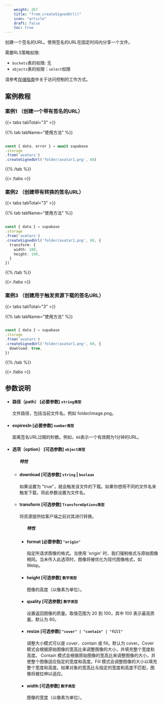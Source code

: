 ```yaml
---
    weight: 267
    title: "from.createSignedUrl()"
    icon: "article"
    draft: false
    toc: true
---
```


创建一个签名的URL。使用签名的URL在固定时间内分享一个文件。


需要RLS策略权限:
  - `buckets`表的权限: 无
  - `objects`表的权限：`select`权限

请参考[存储指南](/docs/app/storage/storage#access-control)中关于访问控制的工作方式。



## 案例教程

### 案例1 （创建一个带有签名的URL）

{{< tabs tabTotal="3" >}}


{{% tab tabName="使用方法" %}}



  ```ts
                                                                                   
const { data, error } = await supabase
  .storage
  .from('avatars')
  .createSignedUrl('folder/avatar1.png', 60)
  ```



{{% /tab %}}

{{< /tabs >}}



### 案例2 （创建带有转换的签名URL）

{{< tabs tabTotal="3" >}}


{{% tab tabName="使用方法" %}}



  ```ts
                                                                                   
const { data } = supabase
  .storage
  .from('avatars')
  .createSignedUrl('folder/avatar1.png', 60, {
    transform: {
      width: 100,
      height: 100,
    }
  })
  ```



{{% /tab %}}

{{< /tabs >}}


### 案例3 （创建用于触发资源下载的签名URL）

{{< tabs tabTotal="3" >}}


{{% tab tabName="使用方法" %}}



  ```ts
                                                                                   
const { data } = supabase
  .storage
  .from('avatars')
  .createSignedUrl('folder/avatar1.png', 60, {
    download: true,
  })
  ```



{{% /tab %}}

{{< /tabs >}}








## 参数说明


<ul className="method-list-group">
  
<li className="method-list-item">
  <h4 className="method-list-item-label">
    <span className="method-list-item-label-name">
      路径（path）
    </span>
    <span className="method-list-item-label-badge required">
      [必要参数]
    </span>
    <span className="method-list-item-validation">
      <code>string类型</code>
    </span>
  </h4>
  <div class="method-list-item-description">

文件路径，包括当前文件名。例如 folder/image.png。

  </div>
  
</li>


<li className="method-list-item">
  <h4 className="method-list-item-label">
    <span className="method-list-item-label-name">
      expiresIn
    </span>
    <span className="method-list-item-label-badge required">
      [必要参数]
    </span>
    <span className="method-list-item-validation">
      <code>number类型</code>
    </span>
  </h4>
  <div class="method-list-item-description">

距离签名URL过期的秒数。例如，`60`表示一个有效期为1分钟的URL。

  </div>
  
</li>


<li className="method-list-item">
  <h4 className="method-list-item-label">
    <span className="method-list-item-label-name">
      选项（option）
    </span>
    <span className="method-list-item-label-badge false">
      [可选参数]
    </span>
    <span className="method-list-item-validation">
      <code>object类型</code>
    </span>
  </h4>
  
<ul className="method-list-group">
  <h5 class="method-list-title method-list-title-isChild expanded">特性</h5>


<li className="method-list-item">
  <h4 className="method-list-item-label">
    <span className="method-list-item-label-name">
      download
    </span>
    <span className="method-list-item-label-badge required">
      [可选参数]
    </span>
    <span className="method-list-item-validation">
      <code>string</code> | <code>boolean</code>
    </span>
  </h4>
  <div class="method-list-item-description">

如果设置为 "true"，就会触发该文件的下载。如果你想用不同的文件名来触发下载，将此参数设置为文件名。

  </div>
  
</li>



<li className="method-list-item">
  <h4 className="method-list-item-label">
    <span className="method-list-item-label-name">
      transform
    </span>
    <span className="method-list-item-label-badge required">
      [可选参数]
    </span>
    <span className="method-list-item-validation">
      <code>TransformOptions类型</code>
    </span>
  </h4>
  <div class="method-list-item-description">

将资源提供给客户端之前对其进行转换。

  </div>
  
<ul className="method-list-group">
  <h5 class="method-list-title method-list-title-isChild expanded">特性</h5>

<li className="method-list-item">
  <h4 className="method-list-item-label">
    <span className="method-list-item-label-name">
      format
    </span>
    <span className="method-list-item-label-badge required">
      [必要参数]
    </span>
    <span className="method-list-item-validation">
      <code>"origin"</code>
    </span>
  </h4>
  <div class="method-list-item-description">

指定所请求图像的格式。当使用 'origin' 时，我们强制格式与原始图像相同。当未传入此选项时，图像将被优化为现代图像格式，如 Webp。

  </div>
  
</li>


<li className="method-list-item">
  <h4 className="method-list-item-label">
    <span className="method-list-item-label-name">
      height
    </span>
    <span className="method-list-item-label-badge required">
      [可选参数]
    </span>
    <span className="method-list-item-validation">
      <code>数字类型</code>
    </span>
  </h4>
  <div class="method-list-item-description">

图像的高度（以像素为单位）。

  </div>
  
</li>

<li className="method-list-item">
  <h4 className="method-list-item-label">
    <span className="method-list-item-label-name">
      quality
    </span>
    <span className="method-list-item-label-badge required">
      [可选参数]
    </span>
    <span className="method-list-item-validation">
      <code>数字类型</code>
    </span>
  </h4>
  <div class="method-list-item-description">

设置返回图像的质量。取值范围为 20 到 100，其中 100 表示最高质量。默认为 80。

  </div>
  
</li>


<li className="method-list-item">
  <h4 className="method-list-item-label">
    <span className="method-list-item-label-name">
      resize
    </span>
    <span className="method-list-item-label-badge required">
      [可选参数]
    </span>
    <span className="method-list-item-validation">
      <code>"cover" | "contain" | "fill"</code>
    </span>
  </h4>
  <div class="method-list-item-description">

调整大小模式可以是 cover、contain 或 fill。默认为 cover。Cover 模式会根据原始图像的宽高比来调整图像的大小，并填充整个宽度和高度。
Contain 模式会根据原始图像的宽高比来调整图像的大小，并使整个图像适应指定的宽度和高度。Fill 模式会调整图像的大小以填充整个宽度和高度。如果对象的宽高比与指定的宽度和高度不匹配，图像将被拉伸以适应。

  </div>
  
</li>

<li className="method-list-item">
  <h4 className="method-list-item-label">
    <span className="method-list-item-label-name">
      width
    </span>
    <span className="method-list-item-label-badge required">
      [可选参数]
    </span>
    <span className="method-list-item-validation">
      <code>数字类型</code>
    </span>
  </h4>
  <div class="method-list-item-description">

图像的宽度（以像素为单位）。

  </div>
  
</li>


</ul>

</li>

</ul>

</li>

</ul>